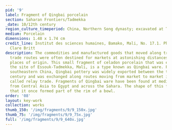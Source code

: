 ```yaml
---
pid: '9'
label: Fragment of Qingbai porcelain
section: Saharan Frontiers/Tadmekka
_date: 10/12th century
region_culture_timeperiod: China, Northern Song dynasty; excavated at Tadmekka
medium: Porcelain
dimensions: 1.48 x 1.74 cm
credit_line: Institut des sciences humaines, Bamako, Mali, No. 17.1. Photograph by
  Clare Britt
description: The commodities and manufactured goods that moved along trans-Saharan
  trade routes were often destined for markets at astonishing distances from their
  places of origin. This small fragment of celadon porcelain that was excavated at
  the site of Essouk-Tadmekka, Mali, is a type known as Qingbai ware. Produced in
  southeastern China, Qingbai pottery was widely exported between the tenth and twelfth
  century and was exchanged along routes moving from market to market in a process
  called relay trade. Fragments of Qingbai ware have been found at medieval sites
  from Central Asia to Egypt and across the Sahara. The shape of this fragment suggests
  that it once formed part of the rim of a bowl.
order: '08'
layout: key-work
collection: works
thumb_150: '/img/fragments/9/9_150x.jpg'
thumb_75: '/img/fragments/9/9_75x.jpg'
full: '/img/fragments/9/9_640x.jpg'
---
```

